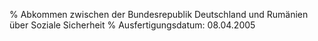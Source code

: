 % Abkommen zwischen der Bundesrepublik Deutschland und Rumänien über Soziale Sicherheit
% Ausfertigungsdatum: 08.04.2005
 